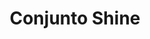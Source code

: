 ---
title: Conjunto Shine
date: 
draft: false

# descripcion
description : Conjunto de aros, dije y cadena en plata 925 y microcubic. Largo de cadena 40, 45 o 50 a elección.

materials: Plata 925

color: 

dimensions: 

code: 06-27-0984

type: "Conjuntos"

categories: []

price: $14.010,00

price_eftvo: $11.910,00

# Images
# first image will be shown in the product page
images:
  # - image: "images/path_to_image"
  # La ubicacion de las imagenes es imagenes/Conjuntos/Conjuntos.Cadena, aros y dije/06-27-0984-conjunto-shine
  - image: "./images/conjuntos/cadena,_aros_y_dije/06-27-0984-conjunto-shine.jpg"
---